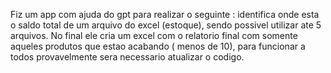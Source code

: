 Fiz um app com ajuda do gpt para realizar o seguinte : identifica onde esta o saldo total de um arquivo do excel (estoque), sendo possivel utilizar ate 5 arquivos. No final ele cria um excel com o relatorio final com somente aqueles produtos que estao acabando ( menos de 10), para funcionar a todos provavelmente sera necessario atualizar o codigo.
